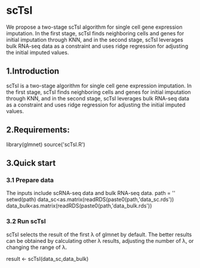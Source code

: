 # scTsI
We propose a two-stage scTsI algorithm for single cell gene expression imputation.  In the first stage, scTsI finds neighboring cells and genes for initial imputation through KNN, and in the second stage, scTsI leverages bulk RNA-seq data as a constraint and uses ridge regression for adjusting the initial imputed values.

## 1.Introduction
scTsI is a two-stage algorithm for single cell gene expression imputation.  In the first stage, scTsI finds neighboring cells and genes for initial imputation through KNN, and in the second stage, scTsI leverages bulk RNA-seq data as a constraint and uses ridge regression for adjusting the initial imputed values.

## 2.Requirements:
  library(glmnet)
  source('scTsI.R')

## 3.Quick start
### 3.1 Prepare data
  The inputs include scRNA-seq data and bulk RNA-seq data.
  path = ''
  setwd(path)
  data_sc<as.matrix(readRDS(paste0(path,'data_sc.rds'))
  data_bulk<as.matrix(readRDS(paste0(path,'data_bulk.rds'))
### 3.2 Run scTsI
scTsI selects the result of the first λ of glmnet by default. 
The better results can be obtained by calculating other λ results, adjusting the number of λ, or changing the range of λ.

  result <- scTsI(data_sc,data_bulk)
